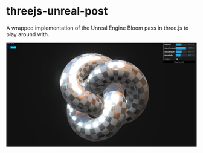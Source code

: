 # threejs-unreal-post
A wrapped implementation of the Unreal Engine Bloom pass in three.js to play around with.

![Alt text](screen.png)